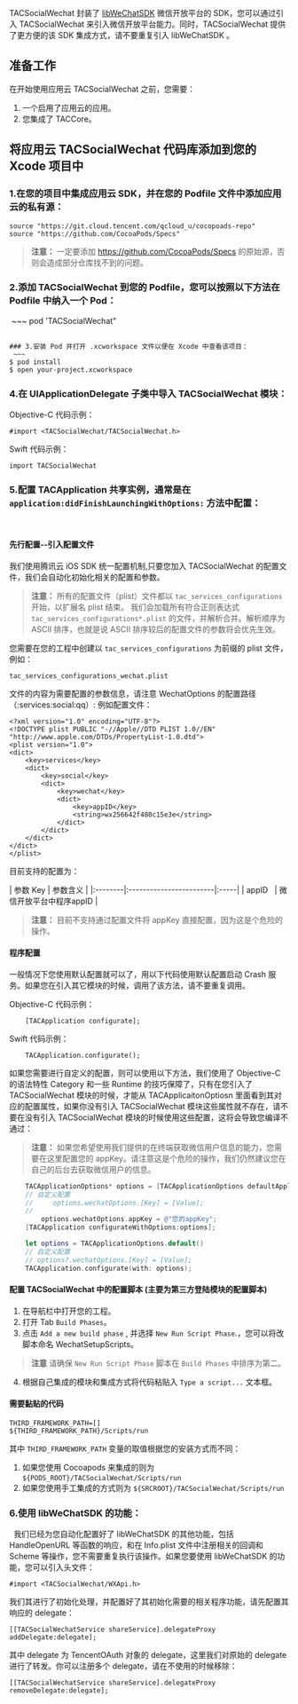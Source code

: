 TACSocialWechat 封装了 [libWeChatSDK](https://open.weixin.qq.com/) 微信开放平台的 SDK，您可以通过引入 TACSocialWechat 来引入微信开放平台能力。同时，TACSocialWechat 提供了更方便的该 SDK 集成方式，请不要重复引入 libWeChatSDK 。

## 准备工作

在开始使用应用云 TACSocialWechat 之前，您需要：

1. 一个启用了应用云的应用。
2. 您集成了 TACCore。

## 将应用云 TACSocialWechat 代码库添加到您的 Xcode 项目中


### 1.在您的项目中集成应用云 SDK，并在您的 Podfile 文件中添加应用云的私有源：
~~~
source "https://git.cloud.tencent.com/qcloud_u/cocopoads-repo"
source "https://github.com/CocoaPods/Specs"
~~~

> **注意：**
> 一定要添加 https://github.com/CocoaPods/Specs 的原始源，否则会造成部分仓库找不到的问题。

### 2.添加 TACSocialWechat 到您的 Podfile，您可以按照以下方法在 Podfile 中纳入一个 Pod：
 ~~~
pod 'TACSocialWechat"
~~~

### 3.安装 Pod 并打开 .xcworkspace 文件以便在 Xcode 中查看该项目：
 ~~~
$ pod install
$ open your-project.xcworkspace
~~~

### 4.在 UIApplicationDelegate 子类中导入 TACSocialWechat 模块：
Objective-C 代码示例：
~~~
#import <TACSocialWechat/TACSocialWechat.h>
~~~

Swift 代码示例：
~~~
import TACSocialWechat
~~~

### 5.配置 TACApplication 共享实例，通常是在 `application:didFinishLaunchingWithOptions:` 方法中配置：
 
#### 先行配置--引入配置文件

我们使用腾讯云 iOS SDK 统一配置机制,只要您加入 TACSocialWechat 的配置文件，我们会自动化初始化相关的配置和参数。
 
>**注意：**
>所有的配置文件（plist）文件都以 `tac_services_configurations`开始，以扩展名 plist 结束。 我们会加载所有符合正则表达式 `tac_services_configurations*.plist` 的文件，并解析合并。解析顺序为 ASCII 排序，也就是说 ASCII 排序较后的配置文件的参数将会优先生效。

您需要在您的工程中创建以 `tac_services_configurations` 为前缀的 plist 文件，例如：

~~~
tac_services_configurations_wechat.plist
~~~

文件的内容为需要配置的参数信息，请注意 WechatOptions 的配置路径（:services:social:qq）: 例如配置文件：

~~~
<?xml version="1.0" encoding="UTF-8"?>
<!DOCTYPE plist PUBLIC "-//Apple//DTD PLIST 1.0//EN" "http://www.apple.com/DTDs/PropertyList-1.0.dtd">
<plist version="1.0">
<dict>
	<key>services</key>
	<dict>
		<key>social</key>
		<dict>
			<key>wechat</key>
			<dict>
				<key>appID</key>
				<string>wx256642f480c15e3e</string>
			</dict>
		</dict>
	</dict>
</dict>
</plist>

~~~

目前支持的配置为：

| 参数 Key | 参数含义                |
|:--------|:------------------------|:-----|
| appID   | 微信开放平台中程序appID |

>**注意：** 
>目前不支持通过配置文件将 appKey 直接配置，因为这是个危险的操作。

#### 程序配置

一般情况下您使用默认配置就可以了，用以下代码使用默认配置启动 Crash 服务。如果您在引入其它模块的时候，调用了该方法，请不要重复调用。

Objective-C 代码示例：
~~~
    [TACApplication configurate];
~~~

Swift 代码示例：
~~~
	TACApplication.configurate();
~~~

如果您需要进行自定义的配置，则可以使用以下方法，我们使用了 Objective-C 的语法特性 Category 和一些 Runtime 的技巧保障了，只有在您引入了 TACSocialWechat 模块的时候，才能从 TACApplicaitonOptiosn 里面看到其对应的配置属性，如果你没有引入 TACSocialWechat 模块这些属性就不存在，请不要在没有引入 TACSocialWechat 模块的时候使用这些配置，这将会导致您编译不通过：

>**注意：** 
>如果您希望使用我们提供的在终端获取微信用户信息的能力，您需要在这里配置您的 appKey。请注意这是个危险的操作，我们仍然建议您在自己的后台去获取微信用户的信息。

~~~objective-c
    TACApplicationOptions* options = [TACApplicationOptions defaultApplicationOptions];
	// 自定义配置
	//     options.wechatOptions.[Key] = [Value];
    //
		options.wechatOptions.appKey = @"您的appKey";
    [TACApplication configurateWithOptions:options];
~~~

~~~swift
	let options = TACApplicationOptions.default()
	// 自定义配置
	// options?.wechatOptions.[Key] = [Value];
	TACApplication.configurate(with: options);
~~~

#### 配置 TACSocialWechat 中的配置脚本 (主要为第三方登陆模块的配置脚本)

1. 在导航栏中打开您的工程。
2. 打开 Tab `Build Phases`。
3. 点击 `Add a new build phase` , 并选择 `New Run Script Phase`.，您可以将改脚本命名 WechatSetupScripts。
> **注意**
> 请确保 `New Run Script Phase` 脚本在 `Build Phases` 中排序为第二。

4. 根据自己集成的模块和集成方式将代码粘贴入  `Type a script...` 文本框。

#### 需要黏贴的代码
~~~
THIRD_FRAMEWORK_PATH=[]
${THIRD_FRAMEWORK_PATH}/Scripts/run
~~~

其中 `THIRD_FRAMEWORK_PATH` 变量的取值根据您的安装方式而不同：

1. 如果您使用 Cocoapods 来集成的则为 `${PODS_ROOT}/TACSocialWechat/Scripts/run`
2. 如果您使用手工集成的方式则为 `${SRCROOT}/TACSocialWechat/Scripts/run`


### 6.使用 libWeChatSDK 的功能：
 
我们已经为您自动化配置好了 libWeChatSDK 的其他功能，包括 HandleOpenURL 等函数的响应，和在 Info.plist 文件中注册相关的回调和 Scheme 等操作，您不需要重复执行该操作。如果您要使用 libWeChatSDK 的功能，您可以引入头文件：

~~~
#import <TACSocialWechat/WXApi.h>
~~~

我们其进行了初始化处理，并配置好了其初始化需要的相关程序功能，请先配置其响应的 delegate：

~~~
[[TACSocialWechatService shareService].delegateProxy addDelegate:delegate];
~~~

其中 delegate 为 TencentOAuth 对象的 delegate，这里我们对原始的 delegate 进行了转发。你可以注册多个 delegate，请在不使用的时候移除：

~~~
[[TACSocialWechatService shareService].delegateProxy removeDelegate:delegate];
~~~

